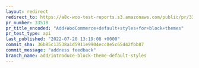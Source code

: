 ```yaml
---
layout: redirect
redirect_to: https://a8c-woo-test-reports.s3.amazonaws.com/public/pr/33518/api/index.html
pr_number: 33518
pr_title_encoded: "Add+WooCommerce+default+styles+for+block+themes"
pr_test_type: api
last_published: "2022-07-20 13:19:08 +0000"
commit_sha: 36b85c13538a1d5911e9904ecc0e5c65d42fbb87
commit_message: "address feedback"
branch_name: add/introduce-block-theme-default-styles
---
```

